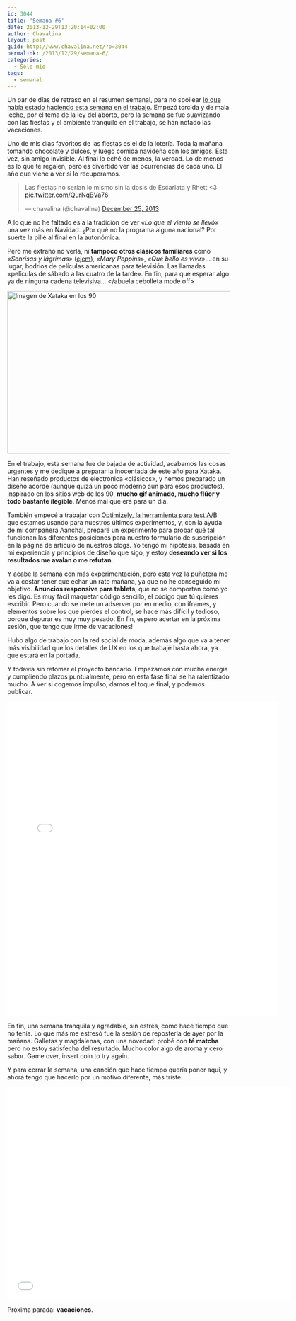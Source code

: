 ```yaml
---
id: 3044
title: 'Semana #6'
date: 2013-12-29T13:20:14+02:00
author: Chavalina
layout: post
guid: http://www.chavalina.net/?p=3044
permalink: /2013/12/29/semana-6/
categories:
  - Sólo mío
tags:
  - semanal
---
```

Un par de días de retraso en el resumen semanal, para no spoilear [lo que había estado haciendo esta semana en el trabajo](http://www.xataka.com/xataka/rechazamos-la-tecnologia-actual-regreso-a-los-80-tecnologicos). Empezó torcida y de mala leche, por el tema de la ley del aborto, pero la semana se fue suavizando con las fiestas y el ambiente tranquilo en el trabajo, se han notado las vacaciones.

Uno de mis días favoritos de las fiestas es el de la lotería. Toda la mañana tomando chocolate y dulces, y luego comida navideña con los amigos. Esta vez, sin amigo invisible. Al final lo eché de menos, la verdad. Lo de menos es lo que te regalen, pero es divertido ver las ocurrencias de cada uno. El año que viene a ver si lo recuperamos.

<blockquote class="twitter-tweet" lang="en">
  <p>
    Las fiestas no serían lo mismo sin la dosis de Escarlata y Rhett <3 <a href="http://t.co/QurNqBVa76">pic.twitter.com/QurNqBVa76</a>
  </p>
  
  <p>
    &mdash; chavalina (@chavalina) <a href="https://twitter.com/chavalina/statuses/415902881989283841">December 25, 2013</a>
  </p>
</blockquote>



A lo que no he faltado es a la tradición de ver _«Lo que el viento se llevó»_ una vez más en Navidad. ¿Por qué no la programa alguna nacional? Por suerte la pillé al final en la autonómica.

Pero me extrañó no verla, ni **tampoco otros clásicos familiares** como _«Sonrisas y lágrimas»_ ([ejem](http://www.imdb.com/media/rm3982858240/tt0059742?ref_=ttmi_mi_all_pbl_40)), _«Mary Poppins»_, _«Qué bello es vivir»_… en su lugar, bodrios de películas americanas para televisión. Las llamadas «películas de sábado a las cuatro de la tarde». En fin, para qué esperar algo ya de ninguna cadena televisiva… </abuela cebolleta mode off>

<img src="http://www.chavalina.net/imagenes/2013/12/xataka90s-650x396.png" alt="Imagen de Xataka en los 90" width="604" height="367" class="aligncenter size-large wp-image-3046" srcset="http://www.chavalina.net/imagenes/2013/12/xataka90s-650x396.png 650w, http://www.chavalina.net/imagenes/2013/12/xataka90s-300x182.png 300w, http://www.chavalina.net/imagenes/2013/12/xataka90s.png 1202w" sizes="(max-width: 604px) 100vw, 604px" /> 

En el trabajo, esta semana fue de bajada de actividad, acabamos las cosas urgentes y me dediqué a preparar la inocentada de este año para Xataka. Han reseñado productos de electrónica «clásicos», y hemos preparado un diseño acorde (aunque quizá un poco moderno aún para esos productos), inspirado en los sitios web de los 90, **mucho gif animado, mucho flúor y todo bastante ilegible**. Menos mal que era para un día.

También empecé a trabajar con [Optimizely, la herramienta para test A/B](https://www.optimizely.com/) que estamos usando para nuestros últimos experimentos, y, con la ayuda de mi compañera Aanchal, preparé un experimento para probar qué tal funcionan las diferentes posiciones para nuestro formulario de suscripción en la página de artículo de nuestros blogs. Yo tengo mi hipótesis, basada en mi experiencia y principios de diseño que sigo, y estoy **deseando ver si los resultados me avalan o me refutan**.

Y acabé la semana con más experimentación, pero esta vez la puñetera me va a costar tener que echar un rato mañana, ya que no he conseguido mi objetivo. **Anuncios responsive para tablets**, que no se comportan como yo les digo. Es muy fácil maquetar código sencillo, el código que tú quieres escribir. Pero cuando se mete un adserver por en medio, con iframes, y elementos sobre los que pierdes el control, se hace más difícil y tedioso, porque depurar es muy muy pesado. En fin, espero acertar en la próxima sesión, que tengo que irme de vacaciones!

Hubo algo de trabajo con la red social de moda, además algo que va a tener más visibilidad que los detalles de UX en los que trabajé hasta ahora, ya que estará en la portada.

Y todavía sin retomar el proyecto bancario. Empezamos con mucha energía y cumpliendo plazos puntualmente, pero en esta fase final se ha ralentizado mucho. A ver si cogemos impulso, damos el toque final, y podemos publicar.

<iframe src="//instagram.com/p/id8FMINsoX/embed/" width="612" height="710" frameborder="0" scrolling="no" allowtransparency="true"></iframe>

En fin, una semana tranquila y agradable, sin estrés, como hace tiempo que no tenía. Lo que más me estresó fue la sesión de repostería de ayer por la mañana. Galletas y magdalenas, con una novedad: probé con **té matcha** pero no estoy satisfecha del resultado. Mucho color algo de aroma y cero sabor. Game over, insert coin to try again.

Y para cerrar la semana, una canción que hace tiempo quería poner aquí, y ahora tengo que hacerlo por un motivo diferente, más triste.

<iframe width="640" height="480" src="//www.youtube.com/embed/tjdDgOYJgGw" frameborder="0" allowfullscreen></iframe>

Próxima parada: **vacaciones**.
